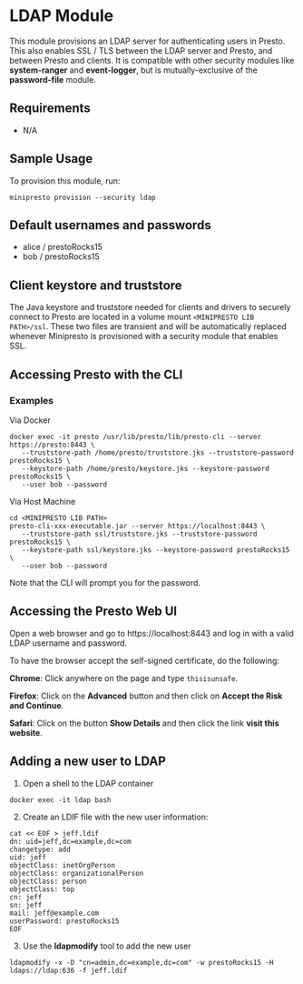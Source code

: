 # LDAP Module
This module provisions an LDAP server for authenticating users in Presto. This also enables SSL / TLS between the LDAP server and Presto, and between Presto and clients. It is compatible with other security modules like **system-ranger** and **event-logger**, but is mutually-exclusive of the **password-file** module.

## Requirements
- N/A

## Sample Usage
To provision this module, run:

```shell
minipresto provision --security ldap
```

## Default usernames and passwords
- alice / prestoRocks15
- bob / prestoRocks15

## Client keystore and truststore
The Java keystore and truststore needed for clients and drivers to securely connect to Presto are located in a volume mount `<MINIPRESTO LIB PATH>/ssl`. These two files are transient and will be automatically replaced whenever Minipresto is provisioned with a security module that enables SSL.

## Accessing Presto with the CLI

### Examples
Via Docker

```
docker exec -it presto /usr/lib/presto/lib/presto-cli --server https://presto:8443 \
   --truststore-path /home/presto/truststore.jks --truststore-password prestoRocks15 \
   --keystore-path /home/presto/keystore.jks --keystore-password prestoRocks15 \
   --user bob --password
```

Via Host Machine
```
cd <MINIPRESTO LIB PATH>
presto-cli-xxx-executable.jar --server https://localhost:8443 \
   --truststore-path ssl/truststore.jks --truststore-password prestoRocks15 \
   --keystore-path ssl/keystore.jks --keystore-password prestoRocks15 \
   --user bob --password
```

Note that the CLI will prompt you for the password.

## Accessing the Presto Web UI
Open a web browser and go to https://localhost:8443 and log in with a valid LDAP username and password.

To have the browser accept the self-signed certificate, do the following:

**Chrome**: Click anywhere on the page and type `thisisunsafe`.

**Firefox**: Click on the **Advanced** button and then click on **Accept the Risk and Continue**.

**Safari**: Click on the button **Show Details** and then click the link **visit this website**.

## Adding a new user to LDAP
1. Open a shell to the LDAP container
```
docker exec -it ldap bash
```

2. Create an LDIF file with the new user information:
```
cat << EOF > jeff.ldif
dn: uid=jeff,dc=example,dc=com
changetype: add
uid: jeff
objectClass: inetOrgPerson
objectClass: organizationalPerson
objectClass: person
objectClass: top
cn: jeff
sn: jeff
mail: jeff@example.com
userPassword: prestoRocks15
EOF
```

3. Use the **ldapmodify** tool to add the new user
```
ldapmodify -x -D "cn=admin,dc=example,dc=com" -w prestoRocks15 -H ldaps://ldap:636 -f jeff.ldif
```
